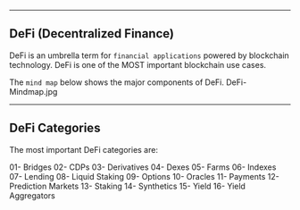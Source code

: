 ---------------------------------------
DeFi (Decentralized Finance)
---------------------------------------
DeFi is an umbrella term for `financial applications` powered by blockchain technology. 
DeFi is one of the MOST important blockchain use cases.

The `mind map` below shows the major components of DeFi.
DeFi-Mindmap.jpg


---------------------------
DeFi Categories
---------------------------
The most important DeFi categories are:

 01- Bridges
 02- CDPs
 03- Derivatives
 04- Dexes
 05- Farms
 06- Indexes
 07- Lending
 08- Liquid Staking
 09- Options
 10- Oracles
 11- Payments
 12- Prediction Markets
 13- Staking
 14- Synthetics
 15- Yield
 16- Yield Aggregators
